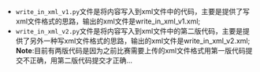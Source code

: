 - `write_in_xml_v1.py`文件是将内容写入到xml文件中的代码，主要是提供了写xml文件格式的思路，输出的xml文件是write_in_xml_v1.xml;  
- `write_in_xml_v2.py`文件是将内容写入到xml文件中的第二版代码，主要是提供了另外一种写xml文件格式的思路，输出的xml文件是write_in_xml_v2.xml;  
**Note**:目前有两版代码是因为之前比赛需要上传的xml文件格式用第一版代码提交不正确，用第二版代码提交才正确...
